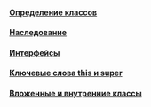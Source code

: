 #### [Определение классов](defining-classes/defining-classes.md)
#### [Наследование](inheritance/inheritance.md)
#### [Интерфейсы](interfaces/interfaces.md)
#### [Ключевые слова this и super](this-super/this-super.md)
#### [Вложенные и внутренние классы](nested-inner-classes/nested-inner-classes.md)